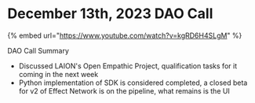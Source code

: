 # December 13th, 2023 DAO Call

{% embed url="https://www.youtube.com/watch?v=kgRD6H4SLgM" %}

DAO Call Summary

* Discussed LAION's Open Empathic Project, qualification tasks for it coming in the next week
* Python implementation of SDK is considered completed, a closed beta for v2 of Effect Network is on the pipeline, what remains is the UI

